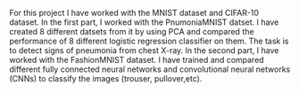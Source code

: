 For this project I have worked with the MNIST dataset and CIFAR-10 dataset. In the first part, I worked with the PnumoniaMNIST datset. I have created 8 different datsets from it by using PCA and compared the performance of 8 different logistic regression classifier on them. The task is to detect signs of pneumonia from chest X-ray. In the second part, I have worked with the FashionMNIST dataset. I have trained and compared different fully connected neural networks and convolutional neural networks (CNNs) to classify the images (trouser, pullover,etc).
